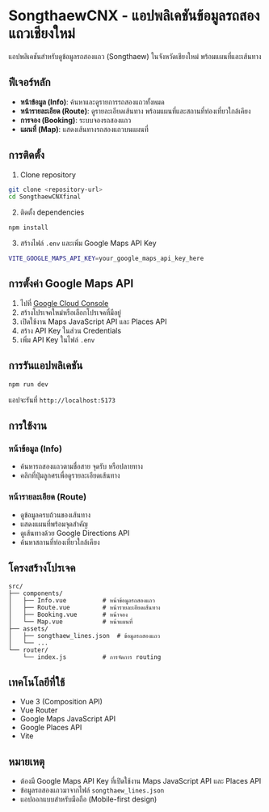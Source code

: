 # SongthaewCNX - แอปพลิเคชันข้อมูลรถสองแถวเชียงใหม่

แอปพลิเคชันสำหรับดูข้อมูลรถสองแถว (Songthaew) ในจังหวัดเชียงใหม่ พร้อมแผนที่และเส้นทาง

## ฟีเจอร์หลัก

- **หน้าข้อมูล (Info)**: ค้นหาและดูรายการรถสองแถวทั้งหมด
- **หน้ารายละเอียด (Route)**: ดูรายละเอียดเส้นทาง พร้อมแผนที่และสถานที่ท่องเที่ยวใกล้เคียง
- **การจอง (Booking)**: ระบบจองรถสองแถว
- **แผนที่ (Map)**: แสดงเส้นทางรถสองแถวบนแผนที่

## การติดตั้ง

1. Clone repository
```bash
git clone <repository-url>
cd SongthaewCNXfinal
```

2. ติดตั้ง dependencies
```bash
npm install
```

3. สร้างไฟล์ `.env` และเพิ่ม Google Maps API Key
```bash
VITE_GOOGLE_MAPS_API_KEY=your_google_maps_api_key_here
```

## การตั้งค่า Google Maps API

1. ไปที่ [Google Cloud Console](https://console.cloud.google.com/)
2. สร้างโปรเจคใหม่หรือเลือกโปรเจคที่มีอยู่
3. เปิดใช้งาน Maps JavaScript API และ Places API
4. สร้าง API Key ในส่วน Credentials
5. เพิ่ม API Key ในไฟล์ `.env`

## การรันแอปพลิเคชัน

```bash
npm run dev
```

แอปจะรันที่ `http://localhost:5173`

## การใช้งาน

### หน้าข้อมูล (Info)
- ค้นหารถสองแถวตามชื่อสาย จุดรับ หรือปลายทาง
- คลิกที่ปุ่มลูกศรเพื่อดูรายละเอียดเส้นทาง

### หน้ารายละเอียด (Route)
- ดูข้อมูลครบถ้วนของเส้นทาง
- แสดงแผนที่พร้อมจุดสำคัญ
- ดูเส้นทางด้วย Google Directions API
- ค้นหาสถานที่ท่องเที่ยวใกล้เคียง

## โครงสร้างโปรเจค

```
src/
├── components/
│   ├── Info.vue          # หน้าข้อมูลรถสองแถว
│   ├── Route.vue         # หน้ารายละเอียดเส้นทาง
│   ├── Booking.vue       # หน้าจอง
│   └── Map.vue           # หน้าแผนที่
├── assets/
│   ├── songthaew_lines.json  # ข้อมูลรถสองแถว
│   └── ...
└── router/
    └── index.js          # การจัดการ routing
```

## เทคโนโลยีที่ใช้

- Vue 3 (Composition API)
- Vue Router
- Google Maps JavaScript API
- Google Places API
- Vite

## หมายเหตุ

- ต้องมี Google Maps API Key ที่เปิดใช้งาน Maps JavaScript API และ Places API
- ข้อมูลรถสองแถวมาจากไฟล์ `songthaew_lines.json`
- แอปออกแบบสำหรับมือถือ (Mobile-first design)
